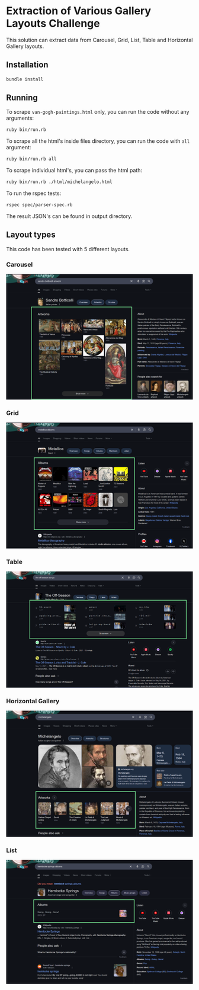 # Extraction of Various Gallery Layouts Challenge

This solution can extract data from Carousel, Grid, List, Table and Horizontal Gallery layouts.

## Installation

```bash
bundle install
```

## Running

To scrape `van-gogh-paintings.html` only, you can run the code without any arguments:
```bash
ruby bin/run.rb
```

To scrape all the html's inside files directory, you can run the code with `all` argument:
```bash
ruby bin/run.rb all
```

To scrape individual html's, you can pass the html path:
```bash
ruby bin/run.rb ./html/michelangelo.html
```

To run the rspec tests:
```bash
rspec spec/parser-spec.rb
```

The result JSON's can be found in output directory.
## Layout types

This code has been tested with 5 different layouts.

### Carousel

![Sandro Botticelli Artwork](https://github.com/rocketdey/code-challenge/blob/master/files/carousel.png "Sandro Botticelli Artwork")

### Grid

![Metallica Albums](https://github.com/rocketdey/code-challenge/blob/master/files/grid.png "Metallica Albums")

### Table

![The Off Season Songs](https://github.com/rocketdey/code-challenge/blob/master/files/table.png "The Off Season Songs")

### Horizontal Gallery

![Michelangelo](https://github.com/rocketdey/code-challenge/blob/master/files/horizontal-gallery.png "Michelangelo")

### List

![Hemlocke Springs Albums](https://github.com/rocketdey/code-challenge/blob/master/files/list.png "Hemlocke Springs Albums")
